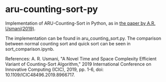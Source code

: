 # aru-counting-sort-py
Implementation of ARU-Counting-Sort in Python, as in [the paper by A.R. Usmani(2019)](https://ieeexplore.ieee.org/document/8966717).

The implementation can be found in aru_counting_sort.py. The comparison between normal counting sort and quick sort can be seen in sort_comparison.ipynb.

References:
A. R. Usmani, "A Novel Time and Space Complexity Efficient Variant of Counting-Sort Algorithm," 2019 International Conference on Innovative Computing (ICIC), 2019, pp. 1-6, doi: 10.1109/ICIC48496.2019.8966717.

